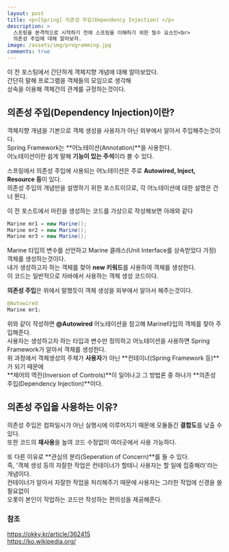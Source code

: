 ```yaml
---
layout: post
title: <p>[Spring] 의존성 주입(Dependency Injection) </p>
description: >
  스프링을 본격적으로 시작하기 전에 스프링을 이해하기 위한 필수 요소인<br>
  의존성 주입에 대해 알아보자.
image: /assets/img/programming.jpg
comments: true
---
```

<head>
  <link rel="stylesheet" type="text/css" href="../../assets/css/obsidian.css" />
</head>

 이 전 포스팅에서 간단하게 객체지향 개념에 대해 알아보았다.<br>
 간단히 말해 프로그램을 객체들의 모임으로 생각해<br>
 상속을 이용해 객체간의 관계를 규정하는것이다.

## 의존성 주입(Dependency Injection)이란?
 
 객체지향 개념을 기본으로 객체 생성을 사용자가 아닌 외부에서 알아서 주입해주는것이다.<br>
 Spring Framework는 **어노테이션(Annotation)**을 사용한다.<br>
 어노테이션이란 쉽게 말해 **기능이 있는 주석**이라 볼 수 있다. 

 스프링에서 의존성 주입에 사용되는 어노테이션은 주로 **Autowired, Inject, Resource 등**이 있다.<br>
 의존성 주입의 개념만을 설명하기 위한 포스트이므로, 각 어노테이션에 대한 설명은 건너 뛴다.<br>

 이 전 포스트에서 마린을 생성하는 코드를 가상으로 작성해보면 아래와 같다
 
 ~~~java
 Marine mr1 = new Marine();
 Marine mr2 = new Marine();
 Marine mr3 = new Marine();
 ~~~

 Marine 타입의 변수를 선언하고 Marine 클래스(Unit Interface를 상속받았다 가정) 객체를 생성하는것이다.<br>
 내가 생성하고자 하는 객체를 찾아 **new 키워드**를 사용하여 객체를 생성한다.<br>
 이 코드는 일반적으로 자바에서 사용하는 객체 생성 코드이다.<br>

 **의존성 주입**은 위에서 말했듯이 객체 생성을 외부에서 알아서 해주는것이다.<br>

 ~~~java
 @Autowired
 Marine mr1;
 ~~~

 위와 같이 작성하면 **@Autowired** 어노테이션을 참고해 Marine타입의 객체를 찾아 주입해준다.<br>
 사용자는 생성하고자 하는 타입과 변수만 정의하고 어노테이션을 사용하면 Spring Framework가 알아서 객체를 생성한다.<br>
 위 과정에서 객체생성의 주체가 **사용자**가 아닌 **컨테이너(Spring Framework 등)**가 되기 때문에<br>
 **제어의 역전(Inversion of Controls)**이 일어나고 그 방법론 중 하나가 **의존성 주입(Dependency Injection)**이다.

## 의존성 주입을 사용하는 이유?
 
 의존성 주입은 컴파일시가 아닌 실행시에 이루어지기 때문에 모듈들간 **결합도**를 낮출 수 있다.<br>
 또한 코드의 **재사용**을 높여 코드 수정없이 여러곳에서 사용 가능하다.<br>

 또 다른 이유로 **관심의 분리(Seperation of Concern)**를 들 수 있다. <br>
 즉, '객체 생성 등의 자잘한 작업은 컨테이너가 할테니 사용자는 할 일에 집중해라'라는 개념이다.<br>
 컨테이너가 알아서 자잘한 작업을 처리해주기 때문에 사용자는 그러한 작업에 신경을 쓸 필요없이<br>
 오롯이 본인이 작업하는 코드만 작성하는 편의성을 제공해준다. 


### 참조

 https://okky.kr/article/362415<br>
 https://ko.wikipedia.org/